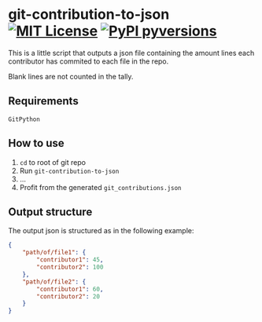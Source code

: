 # git-contribution-to-json [![MIT License](https://img.shields.io/apm/l/atomic-design-ui.svg?style=flat-square)](https://github.com/Oskari-Tuormaa/git-contribution-to-json/blob/master/LICENSE) [![PyPI pyversions](https://img.shields.io/pypi/pyversions/GitPython?style=flat-square)](https://shields.io/)

This is a little script that outputs a json file containing the amount lines each contributor has commited to each file in the repo.

Blank lines are not counted in the tally.


## Requirements

```
GitPython
```

## How to use

1. `cd` to root of git repo
2. Run `git-contribution-to-json`
3. ...
4. Profit from the generated `git_contributions.json`

## Output structure

The output json is structured as in the following example:

```json
{
    "path/of/file1": {
        "contributor1": 45,
        "contributor2": 100
    },
    "path/of/file2": {
        "contributor1": 60,
        "contributor2": 20
    }
}
```
